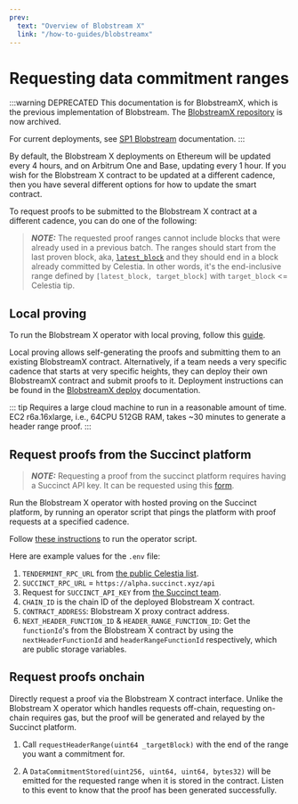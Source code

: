 ```yaml
---
prev:
  text: "Overview of Blobstream X"
  link: "/how-to-guides/blobstreamx"
---
```


# Requesting data commitment ranges

:::warning DEPRECATED
This documentation is for BlobstreamX, which is the previous implementation of Blobstream. 
The [BlobstreamX repository](https://github.com/succinctlabs/blobstreamx) is now archived.

For current deployments, see [SP1 Blobstream](/how-to-guides/sp1-blobstream-deploy.md) documentation.
:::

By default, the Blobstream X deployments on Ethereum will be
updated every 4 hours, and on Arbitrum One
and Base, updating every 1 hour. If you wish for the Blobstream X contract
to be updated at a different cadence, then you have several different
options for how to update the smart contract.

To request proofs to be submitted to the Blobstream X contract at a
different cadence, you can do one of the following:

> **_NOTE:_** The requested proof ranges cannot include
> blocks that were already used in a previous batch.
> The ranges should start from the last proven block, aka,
> [`latest_block`](https://github.com/succinctlabs/blobstreamx/blob/aac0842f17056e5343f66de7df44020c1637e8b7/contracts/src/BlobstreamX.sol#L16-L17)
> and they should end in a block already committed by Celestia.
> In other words, it's the end-inclusive range defined
> by `[latest_block, target_block]` with `target_block` <= Celestia tip.

## Local proving

To run the Blobstream X operator with local proving, follow this [guide](https://hackmd.io/@succinctlabs/HJE7XRrup).

Local proving allows self-generating the proofs and submitting them to an existing BlobstreamX contract.
Alternatively, if a team needs a very specific cadence that starts at very specific heights, they can deploy their own
BlobstreamX contract and submit proofs to it. Deployment instructions can be found in the [BlobstreamX deploy](/how-to-guides/blobstream-x-deploy.md)
documentation.

::: tip
Requires a large cloud machine to run in a reasonable
amount of time. EC2 r6a.16xlarge, i.e., 64CPU 512GB RAM, takes ~30 minutes to generate a
header range proof.
:::

## Request proofs from the Succinct platform

> **_NOTE:_** Requesting a proof from the succinct platform requires
> having a Succinct API key. It can be requested using
> this [form](https://alpha.succinct.xyz/partner).

Run the Blobstream X operator with hosted proving on the Succinct
platform, by running an operator script that pings the platform with
proof requests at a specified cadence.

Follow [these instructions](https://github.com/succinctlabs/blobstreamx?tab=readme-ov-file#operator-with-hosted-proving)
to run the operator script.

Here are example values for the `.env` file:

1. `TENDERMINT_RPC_URL` from
   [the public Celestia list](https://docs.celestia.org/how-to-guides/mainnet#integrations).
2. `SUCCINCT_RPC_URL` = `https://alpha.succinct.xyz/api`
3. Request for `SUCCINCT_API_KEY` from
   [the Succinct team](https://alpha.succinct.xyz/partner).
4. `CHAIN_ID` is the chain ID of the deployed Blobstream X contract.
5. `CONTRACT_ADDRESS`: Blobstream X proxy contract address.
6. `NEXT_HEADER_FUNCTION_ID` & `HEADER_RANGE_FUNCTION_ID`: Get the
   `functionId`'s from the Blobstream X contract by using the
   `nextHeaderFunctionId` and `headerRangeFunctionId` respectively,
   which are public storage variables.

## Request proofs onchain

Directly request a proof via the Blobstream X contract interface.
Unlike the Blobstream X operator which handles requests off-chain,
requesting on-chain requires gas, but the proof will be generated
and relayed by the Succinct platform.

1. Call `requestHeaderRange(uint64 _targetBlock)` with the end
   of the range you want a commitment for.

2. A `DataCommitmentStored(uint256, uint64, uint64, bytes32)`
   will be emitted for the requested range when it is stored in the
   contract. Listen to this event to know that the proof has been
   generated successfully.
